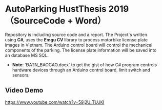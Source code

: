 
# AutoParking HustThesis 2019（SourceCode + Word）
Repository is including source code and a report.
The Project's written using **C#**, uses the **Emgu CV** library to process motorbike license plate images in Vietnam.
The Arduino control board will control the mechanical components of the parking.
The license plate information will be saved into an database MS SQL.

- **Note**: 'ĐATN_BAOCAO.docx' to get the gist of how C# program controls hardware devices through an Arduino control board, limit switch and sensors.

## Video Demo
https://www.youtube.com/watch?v=59j2U_TUJKI




